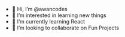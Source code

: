 - 👋 Hi, I’m @awancodes
- 👀 I’m interested in learning new things
- 🌱 I’m currently learning React
- 💞️ I’m looking to collaborate on Fun Projects

